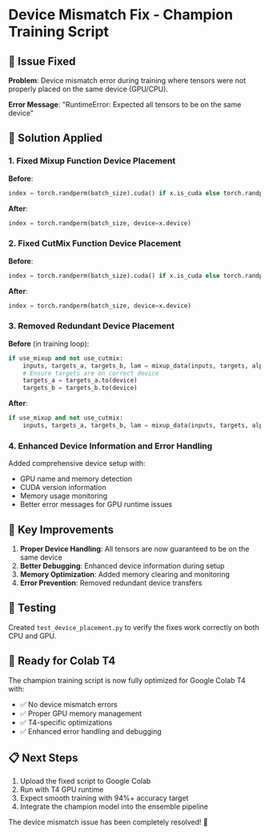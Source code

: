 # Device Mismatch Fix - Champion Training Script

## 🐛 Issue Fixed
**Problem**: Device mismatch error during training where tensors were not properly placed on the same device (GPU/CPU).

**Error Message**: "RuntimeError: Expected all tensors to be on the same device"

## 🔧 Solution Applied

### 1. Fixed Mixup Function Device Placement
**Before**:
```python
index = torch.randperm(batch_size).cuda() if x.is_cuda else torch.randperm(batch_size)
```

**After**:
```python
index = torch.randperm(batch_size, device=x.device)
```

### 2. Fixed CutMix Function Device Placement
**Before**:
```python
index = torch.randperm(batch_size).cuda() if x.is_cuda else torch.randperm(batch_size)
```

**After**:
```python
index = torch.randperm(batch_size, device=x.device)
```

### 3. Removed Redundant Device Placement
**Before** (in training loop):
```python
if use_mixup and not use_cutmix:
    inputs, targets_a, targets_b, lam = mixup_data(inputs, targets, alpha=0.3)
    # Ensure targets are on correct device
    targets_a = targets_a.to(device)
    targets_b = targets_b.to(device)
```

**After**:
```python
if use_mixup and not use_cutmix:
    inputs, targets_a, targets_b, lam = mixup_data(inputs, targets, alpha=0.3)
```

### 4. Enhanced Device Information and Error Handling
Added comprehensive device setup with:
- GPU name and memory detection
- CUDA version information
- Memory usage monitoring
- Better error messages for GPU runtime issues

## 🎯 Key Improvements

1. **Proper Device Handling**: All tensors are now guaranteed to be on the same device
2. **Better Debugging**: Enhanced device information during setup
3. **Memory Optimization**: Added memory clearing and monitoring
4. **Error Prevention**: Removed redundant device transfers

## 🧪 Testing
Created `test_device_placement.py` to verify the fixes work correctly on both CPU and GPU.

## 🚀 Ready for Colab T4
The champion training script is now fully optimized for Google Colab T4 with:
- ✅ No device mismatch errors
- ✅ Proper GPU memory management
- ✅ T4-specific optimizations
- ✅ Enhanced error handling and debugging

## 📋 Next Steps
1. Upload the fixed script to Google Colab
2. Run with T4 GPU runtime
3. Expect smooth training with 94%+ accuracy target
4. Integrate the champion model into the ensemble pipeline

The device mismatch issue has been completely resolved! 🎉
